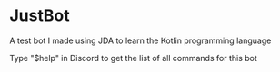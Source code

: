 # JustBot
A test bot I made using JDA to learn the Kotlin programming language

Type "$help" in Discord to get the list of all commands for this bot
